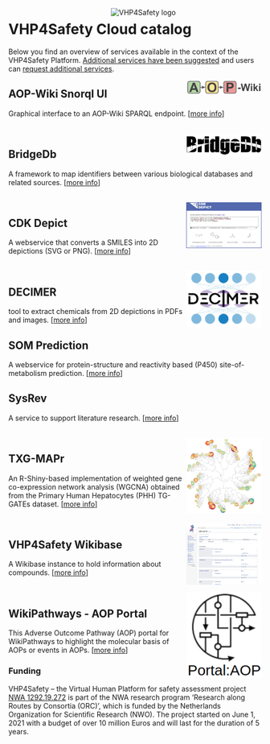 <img width="300" align="right"
     alt="VHP4Safety logo" 
     src="https://vhp4safety.nl/wp-content/uploads/sites/725/2021/05/VHP-LOGO-100mm-RGB.png">
# VHP4Safety Cloud catalog

Below you find an overview of services available in the context of the VHP4Safety Platform.
[Additional services have been suggested](https://github.com/VHP4Safety/cloud/labels/service)
and users can [request additional services](https://github.com/VHP4Safety/cloud/issues/new/choose).

<img width="150" align="right"
     alt="screenshot of the service" 
     src="service/aopwiki.png">
## AOP-Wiki Snorql UI

Graphical interface to an AOP-Wiki SPARQL endpoint. [[more info](service/aopwiki.md)]

\
<img width="150" align="right"
     alt="screenshot of the service" 
     src="service/bridgedb.png">
## BridgeDb

A framework to map identifiers between various biological databases and related sources. [[more info](service/bridgedb.md)]

\
<img width="150" align="right"
     alt="screenshot of the service" 
     src="service/cdkdepict.png">
## CDK Depict

A webservice that converts a SMILES into 2D depictions (SVG or PNG). [[more info](service/cdkdepict.md)]

\
<img width="150" align="right"
     alt="screenshot of the service" 
     src="service/decimer.png">
## DECIMER

tool to extract chemicals from 2D depictions in PDFs and images. [[more info](service/decimer.md)]

## SOM Prediction

A webservice for protein-structure and reactivity based (P450) site-of-metabolism prediction. [[more info](service/sombie.md)]

## SysRev

A service to support literature research. [[more info](service/sysrev.md)]

\
<img width="150" align="right"
     alt="screenshot of the service" 
     src="service/txg_mapr.png">
## TXG-MAPr

An R-Shiny-based implementation of weighted gene co-expression network analysis (WGCNA) obtained from the Primary Human Hepatocytes (PHH) TG-GATEs dataset. [[more info](service/txg_mapr.md)]

\
<img width="150" align="right"
     alt="screenshot of the service" 
     src="service/VHP4Safety_ChemicalCompounds.png">
## VHP4Safety Wikibase

A Wikibase instance to hold information about compounds. [[more info](service/wikibase.md)]

\
<img width="150" align="right"
     alt="screenshot of the service" 
     src="service/wikipathways_aop.png">
## WikiPathways - AOP Portal

This Adverse Outcome Pathway (AOP) portal for WikiPathways to highlight the molecular basis of AOPs or events in AOPs. [[more info](service/wikipathways_aop.md)]


### Funding

VHP4Safety – the Virtual Human Platform for safety assessment project
[NWA 1292.19.272](https://www.nwo.nl/projecten/nwa129219272) is part of the NWA
research program ‘Research along Routes by Consortia (ORC)’, which is funded by the Netherlands Organization
for Scientific Research (NWO). The project started on June 1, 2021 with a budget of over 10 million Euros
and will last for the duration of 5 years. 
